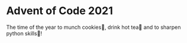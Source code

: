 # Advent of Code 2021

The time of the year to munch cookies🍪, drink hot tea🍵 and to sharpen python skills🐍!
